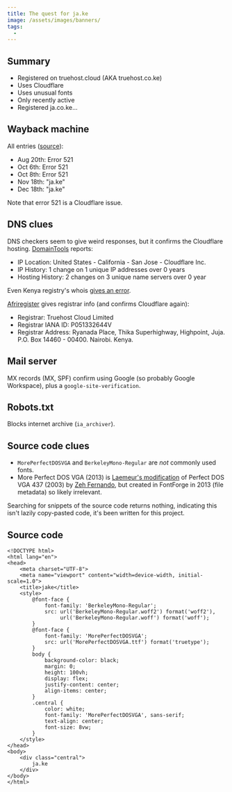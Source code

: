 ```yaml
---
title: The quest for ja.ke
image: /assets/images/banners/
tags:
  -
---
```


## Summary

- Registered on truehost.cloud (AKA truehost.co.ke)
- Uses Cloudflare
- Uses unusual fonts
- Only recently active
- Registered ja.co.ke...

## Wayback machine

All entries ([source](https://web.archive.org/web/20240000000000*/ja.ke)):

- Aug 20th: Error 521
- Oct 6th: Error 521
- Oct 8th: Error 521
- Nov 18th: "ja.ke"
- Dec 18th: "ja.ke"

Note that error 521 is a Cloudflare issue.

## DNS clues

DNS checkers seem to give weird responses, but it confirms the Cloudflare hosting. [DomainTools](https://whois.domaintools.com/ja.ke) reports:

- IP Location: United States - California - San Jose - Cloudflare Inc.
- IP History: 1 change on 1 unique IP addresses over 0 years
- Hosting History: 2 changes on 3 unique name servers over 0 year

Even Kenya registry's whois [gives an error](https://www.webhostkenya.co.ke/wp-content/plugins/whmpress/whois.php?domain=ja.ke).

[Afriregister](https://afriregister.co.ke/whois.php?action=check&sld=ja&tld=.ke) gives registrar info (and confirms Cloudflare again):

- Registrar: Truehost Cloud Limited
- Registrar IANA ID: P051332644V
- Registrar Address: Ryanada Place, Thika Superhighway, Highpoint, Juja. P.O. Box 14460 - 00400. Nairobi. Kenya.

## Mail server

MX records (MX, SPF) confirm using Google (so probably Google Workspace), plus a `google-site-verification`.

## Robots.txt

Blocks internet archive (`ia_archiver`).

## Source code clues

- `MorePerfectDOSVGA` and `BerkeleyMono-Regular` are _not_ commonly used fonts.
- More Perfect DOS VGA (2013) is [Laemeur's modification](https://laemeur.sdf.org/fonts/) of Perfect DOS VGA 437 (2003) by [Zeh Fernando](https://zehfernando.com/2015/revisiting-vga-fonts/), but created in FontForge in 2013 (file metadata) so likely irrelevant.

Searching for snippets of the source code returns nothing, indicating this isn't lazily copy-pasted code, it's been written for this project.

## Source code

```
<!DOCTYPE html>
<html lang="en">
<head>
    <meta charset="UTF-8">
    <meta name="viewport" content="width=device-width, initial-scale=1.0">
    <title>jake</title>
    <style>
        @font-face {
            font-family: 'BerkeleyMono-Regular';
            src: url('BerkeleyMono-Regular.woff2') format('woff2'),
                 url('BerkeleyMono-Regular.woff') format('woff');
        }
        @font-face {
            font-family: 'MorePerfectDOSVGA';
            src: url('MorePerfectDOSVGA.ttf') format('truetype');
        }
        body {
            background-color: black;
            margin: 0;
            height: 100vh;
            display: flex;
            justify-content: center;
            align-items: center;
        }
        .central {
            color: white;
            font-family: 'MorePerfectDOSVGA', sans-serif;
            text-align: center;
            font-size: 8vw;
        }
    </style>
</head>
<body>
    <div class="central">
        ja.ke
    </div>
</body>
</html>
```
